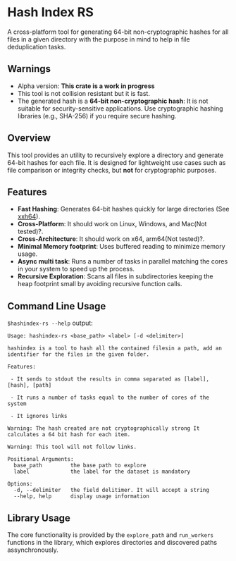 # Hash Index RS

A cross-platform tool for generating 64-bit non-cryptographic hashes for all files in a given directory with the purpose in mind to help in file deduplication tasks.

## Warnings

- Alpha version: **This crate is a work in progress**
- This tool is not collision resistant but it is fast.
- The generated hash is a **64-bit non-cryptographic hash**: It is not suitable for security-sensitive applications. Use cryptographic hashing libraries (e.g., SHA-256) if you require secure hashing.


## Overview

This tool provides an utility to recursively explore a directory and generate 64-bit hashes for each file. It is designed for lightweight use cases such as file comparison or integrity checks, but **not** for cryptographic purposes.

## Features

- **Fast Hashing**: Generates 64-bit hashes quickly for large directories (See [xxh64](https://crates.io/crates/xxhash-rust)).
- **Cross-Platform**: It should work on Linux, Windows, and Mac(Not tested)?.
- **Cross-Architecture**: It should work on x64, arm64(Not tested)?.
- **Minimal Memory footprint**: Uses buffered reading to minimize memory usage.
- **Async multi task**: Runs a number of tasks in parallel matching the cores in your system to speed up the process.
- **Recursive Exploration**: Scans all files in subdirectories keeping the heap footprint small by avoiding recursive function calls.

## Command Line Usage

`$hashindex-rs --help` output:
```
Usage: hashindex-rs <base_path> <label> [-d <delimiter>]

hashindex is a tool to hash all the contained filesin a path, add an identifier for the files in the given folder.

Features:

 - It sends to stdout the results in comma separated as [label], [hash], [path]

 - It runs a number of tasks equal to the number of cores of the system

 - It ignores links
 
Warning: The hash created are not cryptographically strong It calculates a 64 bit hash for each item.

Warning: This tool will not follow links.

Positional Arguments:
  base_path         the base path to explore
  label             the label for the dataset is mandatory

Options:
  -d, --delimiter   the field delitimer. It will accept a string
  --help, help      display usage information
```

## Library Usage

The core functionality is provided by the `explore_path` and `run_workers` functions in the library, which explores directories and discovered paths assynchronously.
